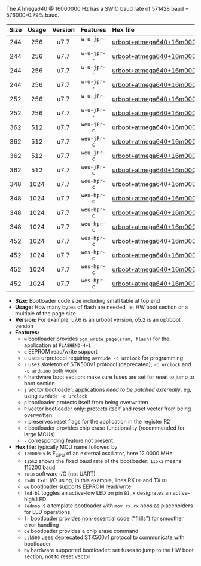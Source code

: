 The ATmega640 @ 16000000 Hz has a SWIO baud rate of 571428 baud = 576000-0.79% baud.

|Size|Usage|Version|Features|Hex file|
|:-:|:-:|:-:|:-:|:--|
|244|256|u7.7|`w-u-jpr--`|[urboot+atmega640+16m0000x++576k0_swio_rxd2_txd3_led+b7.hex](https://raw.githubusercontent.com/stefanrueger/urboot.hex/main/mcus/atmega640/external_oscillator/fcpu+16m0000_Hz/br++576k0_bps/urboot+atmega640+16m0000x++576k0_swio_rxd2_txd3_led+b7.hex)|
|244|256|u7.7|`w-u-jpr--`|[urboot+atmega640+16m0000x++576k0_swio_rxd2_txd3_lednop.hex](https://raw.githubusercontent.com/stefanrueger/urboot.hex/main/mcus/atmega640/external_oscillator/fcpu+16m0000_Hz/br++576k0_bps/urboot+atmega640+16m0000x++576k0_swio_rxd2_txd3_lednop.hex)|
|244|256|u7.7|`w-u-jpr--`|[urboot+atmega640+16m0000x++576k0_swio_rxe0_txe1_led+b7.hex](https://raw.githubusercontent.com/stefanrueger/urboot.hex/main/mcus/atmega640/external_oscillator/fcpu+16m0000_Hz/br++576k0_bps/urboot+atmega640+16m0000x++576k0_swio_rxe0_txe1_led+b7.hex)|
|244|256|u7.7|`w-u-jpr--`|[urboot+atmega640+16m0000x++576k0_swio_rxe0_txe1_lednop.hex](https://raw.githubusercontent.com/stefanrueger/urboot.hex/main/mcus/atmega640/external_oscillator/fcpu+16m0000_Hz/br++576k0_bps/urboot+atmega640+16m0000x++576k0_swio_rxe0_txe1_lednop.hex)|
|252|256|u7.7|`w-u-jPr--`|[urboot+atmega640+16m0000x++576k0_swio_rxd2_txd3.hex](https://raw.githubusercontent.com/stefanrueger/urboot.hex/main/mcus/atmega640/external_oscillator/fcpu+16m0000_Hz/br++576k0_bps/urboot+atmega640+16m0000x++576k0_swio_rxd2_txd3.hex)|
|252|256|u7.7|`w-u-jPr--`|[urboot+atmega640+16m0000x++576k0_swio_rxe0_txe1.hex](https://raw.githubusercontent.com/stefanrueger/urboot.hex/main/mcus/atmega640/external_oscillator/fcpu+16m0000_Hz/br++576k0_bps/urboot+atmega640+16m0000x++576k0_swio_rxe0_txe1.hex)|
|362|512|u7.7|`weu-jPr-c`|[urboot+atmega640+16m0000x++576k0_swio_rxd2_txd3_ee_led+b7_fr_ce.hex](https://raw.githubusercontent.com/stefanrueger/urboot.hex/main/mcus/atmega640/external_oscillator/fcpu+16m0000_Hz/br++576k0_bps/urboot+atmega640+16m0000x++576k0_swio_rxd2_txd3_ee_led+b7_fr_ce.hex)|
|362|512|u7.7|`weu-jPr-c`|[urboot+atmega640+16m0000x++576k0_swio_rxd2_txd3_ee_lednop_fr_ce.hex](https://raw.githubusercontent.com/stefanrueger/urboot.hex/main/mcus/atmega640/external_oscillator/fcpu+16m0000_Hz/br++576k0_bps/urboot+atmega640+16m0000x++576k0_swio_rxd2_txd3_ee_lednop_fr_ce.hex)|
|362|512|u7.7|`weu-jPr-c`|[urboot+atmega640+16m0000x++576k0_swio_rxe0_txe1_ee_led+b7_fr_ce.hex](https://raw.githubusercontent.com/stefanrueger/urboot.hex/main/mcus/atmega640/external_oscillator/fcpu+16m0000_Hz/br++576k0_bps/urboot+atmega640+16m0000x++576k0_swio_rxe0_txe1_ee_led+b7_fr_ce.hex)|
|362|512|u7.7|`weu-jPr-c`|[urboot+atmega640+16m0000x++576k0_swio_rxe0_txe1_ee_lednop_fr_ce.hex](https://raw.githubusercontent.com/stefanrueger/urboot.hex/main/mcus/atmega640/external_oscillator/fcpu+16m0000_Hz/br++576k0_bps/urboot+atmega640+16m0000x++576k0_swio_rxe0_txe1_ee_lednop_fr_ce.hex)|
|348|1024|u7.7|`weu-hpr-c`|[urboot+atmega640+16m0000x++576k0_swio_rxd2_txd3_ee_led+b7_fr_ce_hw.hex](https://raw.githubusercontent.com/stefanrueger/urboot.hex/main/mcus/atmega640/external_oscillator/fcpu+16m0000_Hz/br++576k0_bps/urboot+atmega640+16m0000x++576k0_swio_rxd2_txd3_ee_led+b7_fr_ce_hw.hex)|
|348|1024|u7.7|`weu-hpr-c`|[urboot+atmega640+16m0000x++576k0_swio_rxd2_txd3_ee_lednop_fr_ce_hw.hex](https://raw.githubusercontent.com/stefanrueger/urboot.hex/main/mcus/atmega640/external_oscillator/fcpu+16m0000_Hz/br++576k0_bps/urboot+atmega640+16m0000x++576k0_swio_rxd2_txd3_ee_lednop_fr_ce_hw.hex)|
|348|1024|u7.7|`weu-hpr-c`|[urboot+atmega640+16m0000x++576k0_swio_rxe0_txe1_ee_led+b7_fr_ce_hw.hex](https://raw.githubusercontent.com/stefanrueger/urboot.hex/main/mcus/atmega640/external_oscillator/fcpu+16m0000_Hz/br++576k0_bps/urboot+atmega640+16m0000x++576k0_swio_rxe0_txe1_ee_led+b7_fr_ce_hw.hex)|
|348|1024|u7.7|`weu-hpr-c`|[urboot+atmega640+16m0000x++576k0_swio_rxe0_txe1_ee_lednop_fr_ce_hw.hex](https://raw.githubusercontent.com/stefanrueger/urboot.hex/main/mcus/atmega640/external_oscillator/fcpu+16m0000_Hz/br++576k0_bps/urboot+atmega640+16m0000x++576k0_swio_rxe0_txe1_ee_lednop_fr_ce_hw.hex)|
|452|1024|u7.7|`wes-hpr-c`|[urboot+atmega640+16m0000x++576k0_swio_rxd2_txd3_ee_led+b7_fr_ce_stk500_hw.hex](https://raw.githubusercontent.com/stefanrueger/urboot.hex/main/mcus/atmega640/external_oscillator/fcpu+16m0000_Hz/br++576k0_bps/urboot+atmega640+16m0000x++576k0_swio_rxd2_txd3_ee_led+b7_fr_ce_stk500_hw.hex)|
|452|1024|u7.7|`wes-hpr-c`|[urboot+atmega640+16m0000x++576k0_swio_rxd2_txd3_ee_lednop_fr_ce_stk500_hw.hex](https://raw.githubusercontent.com/stefanrueger/urboot.hex/main/mcus/atmega640/external_oscillator/fcpu+16m0000_Hz/br++576k0_bps/urboot+atmega640+16m0000x++576k0_swio_rxd2_txd3_ee_lednop_fr_ce_stk500_hw.hex)|
|452|1024|u7.7|`wes-hpr-c`|[urboot+atmega640+16m0000x++576k0_swio_rxe0_txe1_ee_led+b7_fr_ce_stk500_hw.hex](https://raw.githubusercontent.com/stefanrueger/urboot.hex/main/mcus/atmega640/external_oscillator/fcpu+16m0000_Hz/br++576k0_bps/urboot+atmega640+16m0000x++576k0_swio_rxe0_txe1_ee_led+b7_fr_ce_stk500_hw.hex)|
|452|1024|u7.7|`wes-hpr-c`|[urboot+atmega640+16m0000x++576k0_swio_rxe0_txe1_ee_lednop_fr_ce_stk500_hw.hex](https://raw.githubusercontent.com/stefanrueger/urboot.hex/main/mcus/atmega640/external_oscillator/fcpu+16m0000_Hz/br++576k0_bps/urboot+atmega640+16m0000x++576k0_swio_rxe0_txe1_ee_lednop_fr_ce_stk500_hw.hex)|

- **Size:** Bootloader code size including small table at top end
- **Usage:** How many bytes of flash are needed, ie, HW boot section or a multiple of the page size
- **Version:** For example, u7.6 is an urboot version, o5.2 is an optiboot version
- **Features:**
  + `w` bootloader provides `pgm_write_page(sram, flash)` for the application at `FLASHEND-4+1`
  + `e` EEPROM read/write support
  + `u` uses urprotocol requiring `avrdude -c urclock` for programming
  + `s` uses skeleton of STK500v1 protocol (deprecated); `-c urclock` and `-c arduino` both work
  + `h` hardware boot section: make sure fuses are set for reset to jump to boot section
  + `j` vector bootloader: applications *need to be patched externally*, eg, using `avrdude -c urclock`
  + `p` bootloader protects itself from being overwritten
  + `P` vector bootloader only: protects itself and reset vector from being overwritten
  + `r` preserves reset flags for the application in the register R2
  + `c` bootloader provides chip erase functionality (recommended for large MCUs)
  + `-` corresponding feature not present
- **Hex file:** typically MCU name followed by
  + `12m0000x` is F<sub>CPU</sub> of an external oscillator, here 12.0000 MHz
  + `115k2` shows the fixed baud rate of the bootloader: `115k2` means 115200 baud
  + `swio` software I/O (not UART)
  + `rxd0 txd1` I/O using, in this example, lines RX `D0` and TX `D1`
  + `ee` bootloader supports EEPROM read/write
  + `led-b1` toggles an active-low LED on pin `B1`, `+` designates an active-high LED
  + `lednop` is a template bootloader with `mov rx,rx` nops as placeholders for LED operations
  + `fr` bootloader provides non-essential code ("frills") for smoother error handling
  + `ce` bootloader provides a chip erase command
  + `stk500` uses deprecated STK500v1 protocol to communicate with bootloader
  + `hw` hardware supported bootloader: set fuses to jump to the HW boot section, not to reset vector
